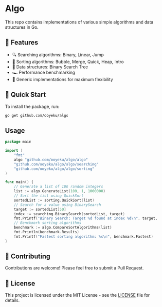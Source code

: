 
# Algo

This repo contains implementations of various simple algorithms and data structures in Go.


## 🌟 Features

- 🔍 Searching algorithms: Binary, Linear, Jump
- 🔢 Sorting algorithms: Bubble, Merge, Quick, Heap, Intro
- 🌳 Data structures: Binary Search Tree
- 🏎️ Performance benchmarking
- 🧠 Generic implementations for maximum flexibility

## 🚀 Quick Start

To install the package, run:

```bash
go get github.com/ooyeku/algo
```

## Usage

```go
package main

import (
	"fmt"
	algo "github.com/ooyeku/algo/algo"
	"github.com/ooyeku/algo/algo/searching"
	"github.com/ooyeku/algo/algo/sorting"
)

func main() {
	// Generate a list of 100 random integers
	list := algo.GenerateList(100, 1, 1000000)
	// Sort the list using QuickSort
	sortedList := sorting.QuickSort(list)
	// Search for a value using BinarySearch
	target := sortedList[50]
	index := searching.BinarySearch(sortedList, target)
	fmt.Printf("Binary Search: Target %d found at index %d\n", target, index)
	// Benchmark sorting algorithms
	benchmark := algo.CompareSortAlgorithms(list)
	fmt.Println(benchmark.Results)
	fmt.Printf("Fastest sorting algorithm: %s\n", benchmark.Fastest)
}
```


## 🤝 Contributing

Contributions are welcome! Please feel free to submit a Pull Request.

## 📄 License

This project is licensed under the MIT License - see the [LICENSE](LICENSE) file for details.

